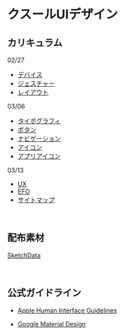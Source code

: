 # クスールUIデザイン

## カリキュラム

02/27

* [デバイス](docs/01_Device.md)
* [ジェスチャー](docs/02_Gesture.md)
* [レイアウト](docs/03_Layout.md)


03/06

* [タイポグラフィ](docs/05_Typography.md)
* [ボタン](docs/04_Button.md)
* [ナビゲーション](docs/06_Navigation.md)
* [アイコン](docs/13_Icon.md)
* [アプリアイコン](docs/14_IconApp.md)



03/13

* [UX](docs/07_UX.md)
* [EFO](docs/10_efo.md)
* [サイトマップ](docs/11_Sitemap.md)

&nbsp;
&nbsp;




## 配布素材
[SketchData](sketch/rcu_design.zip)

&nbsp;
&nbsp;

## 公式ガイドライン


* [Apple Human Interface Guidelines
](https://developer.apple.com/design/human-interface-guidelines/)

* [Google Material Design](https://material.io/design/)


&nbsp;



